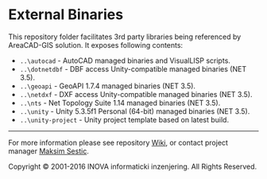 ﻿# External Binaries

This repository folder facilitates 3rd party libraries being referenced by AreaCAD-GIS solution. It exposes following contents:

* `..\autocad` - AutoCAD managed binaries and VisualLISP scripts.
* `..\dotnetdbf` - DBF access Unity-compatible managed binaries (NET 3.5).
* `..\geoapi` - GeoAPI 1.7.4 managed binaries (NET 3.5).
* `..\netdxf` - DXF access Unity-compatible managed binaries (NET 3.5).
* `..\nts` - Net Topology Suite 1.14 managed binaries (NET 3.5).
* `..\unity` - Unity 5.3.5f1 Personal (64-bit) managed binaries (NET 3.5).
* `..\unity-project` - Unity project template based on latest build.

---
For more information please see repository [Wiki](https://github.com/geo-inova/acg/wiki), or contact project manager [Maksim Sestic](https://github.com/SesticM).

Copyright © 2001-2016 INOVA informaticki inzenjering. All Rights Reserved. 

